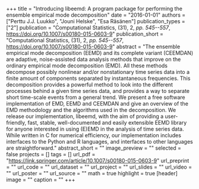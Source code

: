 +++
title = "Introducing libeemd: A program package for performing the ensemble empirical mode decomposition"
date = "2016-01-01"
authors = ["Perttu J.J. Luukko", "Jouni Helske", "Esa Räsänen"]
publication_types = ["2"]
publication = "Computational Statistics, (31), 2, _pp. 545--557_, https://doi.org/10.1007/s00180-015-0603-9"
publication_short = "Computational Statistics, (31), 2, _pp. 545--557_, https://doi.org/10.1007/s00180-015-0603-9"
abstract = "The ensemble empirical mode decomposition (EEMD) and its complete variant (CEEMDAN) are adaptive, noise-assisted data analysis methods that improve on the ordinary empirical mode decomposition (EMD). All these methods decompose possibly nonlinear and/or nonstationary time series data into a finite amount of components separated by instantaneous frequencies. This decomposition provides a powerful method to look into the different processes behind a given time series data, and provides a way to separate short time-scale events from a general trend. We present a free software implementation of EMD, EEMD and CEEMDAN and give an overview of the EMD methodology and the algorithms used in the decomposition. We release our implementation, libeemd, with the aim of providing a user-friendly, fast, stable, well-documented and easily extensible EEMD library for anyone interested in using (E)EMD in the analysis of time series data. While written in C for numerical efficiency, our implementation includes interfaces to the Python and R languages, and interfaces to other languages are straightforward."
abstract_short = ""
image_preview = ""
selected = false
projects = []
tags = []
url_pdf = "https://link.springer.com/article/10.1007/s00180-015-0603-9"
url_preprint = ""
url_code = ""
url_dataset = ""
url_project = ""
url_slides = ""
url_video = ""
url_poster = ""
url_source = ""
math = true
highlight = true
[header]
image = ""
caption = ""
+++
